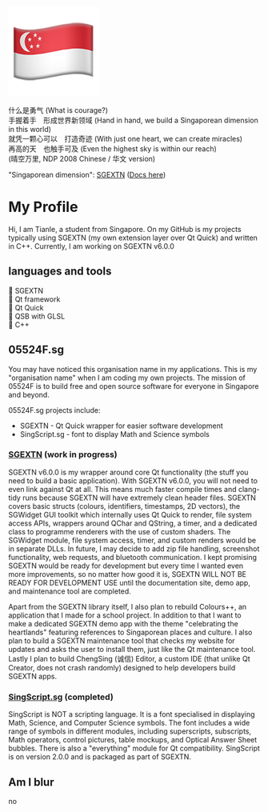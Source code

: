 ![image of Singapore flag emoji](./flagemoji.png)

什么是勇气 (What is courage?) <br>
手握着手　形成世界新领域 (Hand in hand, we build a Singaporean dimension in this world) <br>
就凭一颗心可以　打造奇迹 (With just one heart, we can create miracles) <br>
再高的天　也触手可及 (Even the highest sky is within our reach) <br>
(晴空万里, NDP 2008 Chinese / 华文 version)

"Singaporean dimension": [SGEXTN](https://github.com/InfinityIntegral/SGEXTN) ([Docs here](https://infinityintegral.github.io))

# My Profile

Hi, I am Tianle, a student from Singapore. On my GitHub is my projects typically using SGEXTN (my own extension layer over Qt Quick) and written in C++. Currently, I am working on SGEXTN v6.0.0

## languages and tools

💖 SGEXTN<br>
💚 Qt framework<br>
💚 Qt Quick<br>
💚 QSB with GLSL<br>
💙 C++

## 05524F.sg

You may have noticed this organisation name in my applications. This is my "organisation name" when I am coding my own projects. The mission of 05524F is to build free and open source software for everyone in Singapore and beyond.

05524F.sg projects include:<br>
- SGEXTN - Qt Quick wrapper for easier software development<br>
- SingScript.sg - font to display Math and Science symbols

### [SGEXTN](https://github.com/InfinityIntegral/SGEXTN) (work in progress)

SGEXTN v6.0.0 is my wrapper around core Qt functionality (the stuff you need to build a basic application). With SGEXTN v6.0.0, you will not need to even link against Qt at all. This means much faster compile times and clang-tidy runs because SGEXTN will have extremely clean header files. SGEXTN covers basic structs (colours, identifiers, timestamps, 2D vectors), the SGWidget GUI toolkit which internally uses Qt Quick to render, file system access APIs, wrappers around QChar and QString, a timer, and a dedicated class to programme renderers with the use of custom shaders. The SGWidget module, file system access, timer, and custom renders would be in separate DLLs. In future, I may decide to add zip file handling, screenshot functionality, web requests, and bluetooth communication. I kept promising SGEXTN would be ready for development but every time I wanted even more improvements, so no matter how good it is, SGEXTN WILL NOT BE READY FOR DEVELOPMENT USE until the documentation site, demo app, and maintenance tool are completed.

Apart from the SGEXTN library itself, I also plan to rebuild Colours++, an application that I made for a school project. In addition to that I want to make a dedicated SGEXTN demo app with the theme "celebrating the heartlands" featuring references to Singaporean places and culture. I also plan to build a SGEXTN maintenance tool that checks my website for updates and asks the user to install them, just like the Qt maintenance tool. Lastly I plan to build ChengSing (诚信) Editor, a custom IDE (that unlike Qt Creator, does not crash randomly) designed to help developers build SGEXTN apps.

### [SingScript.sg](https://github.com/InfinityIntegral/SingScript.sg) (completed)

SingScript is NOT a scripting language. It is a font specialised in displaying Math, Science, and Computer Science symbols. The font includes a wide range of symbols in different modules, including superscripts, subscripts, Math operators, control pictures, table mockups, and Optical Answer Sheet bubbles. There is also a "everything" module for Qt compatibility. SingScript is on version 2.0.0 and is packaged as part of SGEXTN.

## Am I blur

no
